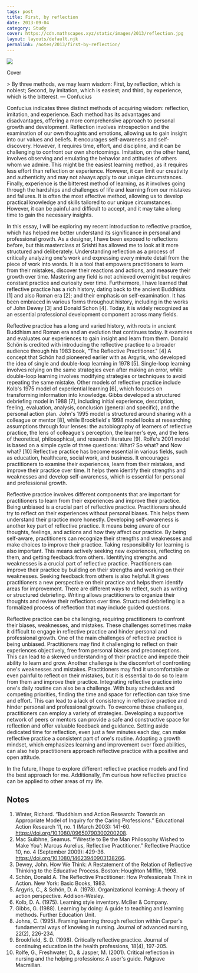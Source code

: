 ```yaml
---
tags: post
title: First, by reflection
date: 2013-09-04
category: Study
cover: https://cdn.mathscapes.xyz/static/images/2013/reflection.jpg
layout: layouts/default.njk
permalink: /notes/2013/first-by-reflection/
--- 
```


<img src="https://cdn.mathscapes.xyz/static/images/2013/reflection.jpg"/>

Cover 

\> By three methods, we may learn wisdom: First, by reflection, which is noblest; Second, by imitation, which is easiest; and third, by experience, which is the bitterest. — Confucius

Confucius indicates three distinct methods of acquiring wisdom: reflection, imitation, and experience. Each method has its advantages and disadvantages, offering a more comprehensive approach to personal growth and development. Reflection involves introspection and the examination of our own thoughts and emotions, allowing us to gain insight into our values and beliefs. It encourages self-awareness and self-discovery. However, it requires time, effort, and discipline, and it can be challenging to confront our own shortcomings. Imitation, on the other hand, involves observing and emulating the behavior and attitudes of others whom we admire. This might be the easiest learning method, as it requires less effort than reflection or experience. However, it can limit our creativity and authenticity and may not always apply to our unique circumstances. Finally, experience is the bitterest method of learning, as it involves going through the hardships and challenges of life and learning from our mistakes and failures. It is often the most effective method, allowing us to develop practical knowledge and skills tailored to our unique circumstances. However, it can be painful and difficult to accept, and it may take a long time to gain the necessary insights.

In this essay, I will be exploring my recent introduction to reflective practice, which has helped me better understand its significance in personal and professional growth. As a designer, I have been exposed to reflections before, but this masterclass at Srishti has allowed me to look at it more structured and deliberately. Understanding reflection as a process of critically analyzing one's work and expressing every minute detail from the piece of work into words. It is a tool that empowers practitioners to learn from their mistakes, discover their reactions and actions, and measure their growth over time. Mastering any field is not achieved overnight but requires constant practice and curiosity over time. Furthermore, I have learned that reflective practice has a rich history, dating back to the ancient Buddhists [1] and also Roman era [2]; and their emphasis on self-examination. It has been embraced in various forms throughout history, including in the works of John Dewey [3] and Donald Schon [4]. Today, it is widely recognized as an essential professional development component across many fields.

Reflective practice has a long and varied history, with roots in ancient Buddhism and Roman era and an evolution that continues today. It examines and evaluates our experiences to gain insight and learn from them. Donald Schön is credited with introducing the reflective practice to a broader audience through his 1983 book, "The Reflective Practitioner." [4] A concept that Schön had pioneered earlier with as Argyris, who developed the idea of single and double-loop learning in 1978 [5]. Single-loop learning involves relying on the same strategies even after making an error, while double-loop learning involves modifying strategies or techniques to avoid repeating the same mistake. Other models of reflective practice include Kolb's 1975 model of experiential learning [6], which focuses on transforming information into knowledge. Gibbs developed a structured debriefing model in 1988 [7], including initial experience, description, feeling, evaluation, analysis, conclusion (general and specific), and the personal action plan. John's 1995 model is structured around sharing with a colleague or mentor [8], while Brookfield's 1998 model looks at researching assumptions through four lenses: the autobiography of learners of reflective practice, the lens of colleague's perception, the learner's eye, and the lens of theoretical, philosophical, and research literature [9]. Rolfe's 2001 model is based on a simple cycle of three questions: What? So what? and Now what? [10] Reflective practice has become essential in various fields, such as education, healthcare, social work, and business. It encourages practitioners to examine their experiences, learn from their mistakes, and improve their practice over time. It helps them identify their strengths and weaknesses and develop self-awareness, which is essential for personal and professional growth.

Reflective practice involves different components that are important for practitioners to learn from their experiences and improve their practice. Being unbiased is a crucial part of reflective practice. Practitioners should try to reflect on their experiences without personal biases. This helps them understand their practice more honestly. Developing self-awareness is another key part of reflective practice. It means being aware of our thoughts, feelings, and actions and how they affect our practice. By being self-aware, practitioners can recognize their strengths and weaknesses and make choices to improve their practice. Taking responsibility for learning is also important. This means actively seeking new experiences, reflecting on them, and getting feedback from others. Identifying strengths and weaknesses is a crucial part of reflective practice. Practitioners can improve their practice by building on their strengths and working on their weaknesses. Seeking feedback from others is also helpful. It gives practitioners a new perspective on their practice and helps them identify areas for improvement. There are different ways to reflect, such as writing or structured debriefing. Writing allows practitioners to organize their thoughts and review their reflections over time. Structured debriefing is a formalized process of reflection that may include guided questions.

Reflective practice can be challenging, requiring practitioners to confront their biases, weaknesses, and mistakes. These challenges sometimes make it difficult to engage in reflective practice and hinder personal and professional growth. One of the main challenges of reflective practice is being unbiased. Practitioners may find it challenging to reflect on their experiences objectively, free from personal biases and preconceptions. This can lead to a skewed understanding of their practice and impede their ability to learn and grow. Another challenge is the discomfort of confronting one's weaknesses and mistakes. Practitioners may find it uncomfortable or even painful to reflect on their mistakes, but it is essential to do so to learn from them and improve their practice. Integrating reflective practice into one's daily routine can also be a challenge. With busy schedules and competing priorities, finding the time and space for reflection can take time and effort. This can lead to a lack of consistency in reflective practice and hinder personal and professional growth. To overcome these challenges, practitioners can employ a variety of strategies. Developing a supportive network of peers or mentors can provide a safe and constructive space for reflection and offer valuable feedback and guidance. Setting aside dedicated time for reflection, even just a few minutes each day, can make reflective practice a consistent part of one's routine. Adopting a growth mindset, which emphasizes learning and improvement over fixed abilities, can also help practitioners approach reflective practice with a positive and open attitude.

In the future, I hope to explore different reflective practice models and find the best approach for me. Additionally, I'm curious how reflective practice can be applied to other areas of my life.

## Notes

1.  Winter, Richard. “Buddhism and Action Research: Towards an Appropriate Model of Inquiry for the Caring Professions.” Educational Action Research 11, no. 1 (March 2003): 141-60. https://doi.org/10.1080/09650790300200208.
2.  Mac Suibhne, Seamus. “‘Wrestle to Be the Man Philosophy Wished to Make You': Marcus Aurelius, Reflective Practitioner.” Reflective Practice 10, no. 4 (September 2009): 429-36. https://doi.org/10.1080/14623940903138266.
3.  Dewey, John. How We Think: A Restatement of the Relation of Reflective Thinking to the Educative Process. Boston: Houghton Mifflin, 1998.
4.  Schön, Donald A. The Reflective Practitioner: How Professionals Think in Action. New York: Basic Books, 1983.
5.  Argyris, C., & Schön, D. A. (1978). Organizational learning: A theory of action perspective. Addison-Wesley.
6.  Kolb, D. A. (1975). Learning style inventory. McBer & Company.
7.  Gibbs, G. (1988). Learning by doing: A guide to teaching and learning methods. Further Education Unit.
8.  Johns, C. (1995). Framing learning through reflection within Carper's fundamental ways of knowing in nursing. Journal of advanced nursing, 22(2), 226-234.
9.  Brookfield, S. D. (1998). Critically reflective practice. Journal of continuing education in the health professions, 18(4), 197-205.
10.  Rolfe, G., Freshwater, D., & Jasper, M. (2001). Critical reflection in nursing and the helping professions: A user's guide. Palgrave Macmillan.
